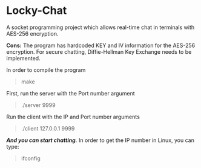 # Locky-Chat
A socket programming project which allows real-time chat in terminals with AES-256 encryption.

**Cons:** The program has hardcoded KEY and IV information for the AES-256 encryption. For secure chatting, Diffie-Hellman Key Exchange needs to be implemented.

In order to compile the program
> make


First, run the server with the Port number argument
>./server 9999

Run the client with the IP and Port number arguments
>./client 127.0.0.1 9999

***And you can start chatting.***
In order to get the IP number in Linux, you can type:
> ifconfig
